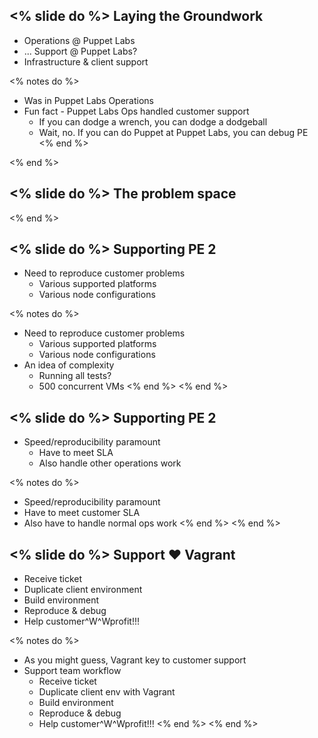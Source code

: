 <% slide do %>
Laying the Groundwork
---------------------

  * Operations @ Puppet Labs
  * ... Support @ Puppet Labs?
  * Infrastructure & client support

<% notes do %>
  * Was in Puppet Labs Operations
  * Fun fact - Puppet Labs Ops handled customer support
    * If you can dodge a wrench, you can dodge a dodgeball
    * Wait, no. If you can do Puppet at Puppet Labs, you can debug PE
<% end %>

<% end %>

<% slide do %>
The problem space
-----------------
<% end %>

<% slide do %>
Supporting PE 2
---------------

  * Need to reproduce customer problems
    * Various supported platforms
    * Various node configurations

<% notes do %>
  * Need to reproduce customer problems
    * Various supported platforms
    * Various node configurations
  * An idea of complexity
    * Running all tests?
    * 500 concurrent VMs
<% end %>
<% end %>

<% slide do %>
Supporting PE 2
---------------

  * Speed/reproducibility paramount
    * Have to meet SLA
    * Also handle other operations work

<% notes do %>
  * Speed/reproducibility paramount
  * Have to meet customer SLA
  * Also have to handle normal ops work
<% end %>
<% end %>

<% slide do %>
Support ♥ Vagrant
-----------------

  * Receive ticket
  * Duplicate client environment
  * Build environment
  * Reproduce & debug
  * Help customer^W^Wprofit!!!

<% notes do %>
  * As you might guess, Vagrant key to customer support
  * Support team workflow
    * Receive ticket
    * Duplicate client env with Vagrant
    * Build environment
    * Reproduce & debug
    * Help customer^W^Wprofit!!!
<% end %>
<% end %>
